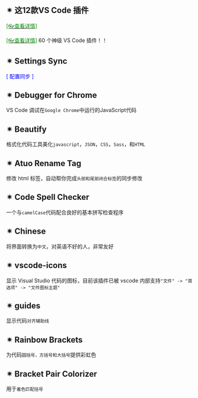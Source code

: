 <br/>



## ✴  这12款VS Code 插件

[<span style='color:#008B00'>[👓查看详情]</span>](https://mp.weixin.qq.com/s?__biz=MjM5MzI5Mzg1OA==&mid=2247487097&idx=3&sn=96aa6be93b0876bfde1aee921e394e49&chksm=a6987d3491eff422cdcf95e2bd8cc336131dbdc10542f67c01315c017f8e48249d771f30d3a3&mpshare=1&scene=23&srcid=0203ZMy0KpjCegsbiHZuuP0O&sharer_sharetime=1612350340715&sharer_shareid=59de2f213c6a6639f6a4600116f6fabf#rd ':target=_blank') 

[<span style='color:#008B00'>[👓查看详情]</span>](https://mp.weixin.qq.com/s?__biz=MzI3ODcxMzQzMw==&mid=2247615297&idx=2&sn=c4c4c5dceb14e8ca8593fcb01f9b57a0&chksm=ea3e0f4bd0b5a496cf9c919b3de85f6bccaa3b2b0d2cf8c518b145894e76b703dcbcbf60b3d0&mpshare=1&scene=23&srcid=0121q545KUT166tRhuYuSWiq&sharer_shareinfo=738eb833fbfe2e37769c7e4710a1f8a5&sharer_shareinfo_first=738eb833fbfe2e37769c7e4710a1f8a5#rd ':target=_blank') 60 个神级 VS Code 插件！！

## ✴  Settings Sync

<span style='color:Blue'>[ 配置同步 ]</span>

## ✴  Debugger for Chrome

VS Code 调试在`Google Chrome`中运行的JavaScript代码

## ✴  Beautify

格式化代码工具美化`javascript`，`JSON`，`CSS`，`Sass`，和`HTML`

## ✴  Atuo Rename Tag

修改 html 标签，自动帮你完成`头部和尾部闭合标签`的同步修改

## ✴  Code Spell Checker

一个与`camelCase`代码配合良好的基本拼写检查程序

## ✴  Chinese

将界面转换为`中文`，对英语不好的人，非常友好

## ✴  vscode-icons

显示 Visual Studio 代码的图标，目前该插件已被 vscode 内部支持`"文件" -> "首选项" -> "文件图标主题"`

## ✴  guides

显示代码`对齐辅助线`

## ✴  Rainbow Brackets

为代码`圆括号，方括号和大括号`提供彩虹色

## ✴  Bracket Pair Colorizer

用于`着色匹配括号`















